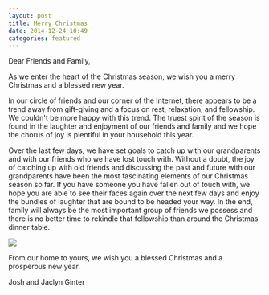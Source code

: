 ```yaml
---
layout: post
title: Merry Christmas
date: 2014-12-24 10:49
categories: featured
---
```


Dear Friends and Family,

As we enter the heart of the Christmas season, we wish you a merry Christmas and a blessed new year. 

In our circle of friends and our corner of the Internet, there appears to be a trend away from gift-giving and a focus on rest, relaxation, and fellowship. We couldn't be more happy with this trend. The truest spirit of the season is found in the laughter and enjoyment of our friends and family and we hope the chorus of joy is plentiful in your household this year. 

Over the last few days, we have set goals to catch up with our grandparents and with our friends who we have lost touch with. Without a doubt, the joy of catching up with old friends and discussing the past and future with our grandparents have been the most fascinating elements of our Christmas season so far. If you have someone you have fallen out of touch with, we hope you are able to see their faces again over the next few days and enjoy the bundles of laughter that are bound to be headed your way. In the end, family will always be the most important group of friends we possess and there is no better time to rekindle that fellowship than around the Christmas dinner table. 

![](http://thenewsprint.s3.amazonaws.com/media/2014/12/PA130817.jpg)

From our home to yours, we wish you a blessed Christmas and a prosperous new year. 

Josh and Jaclyn Ginter